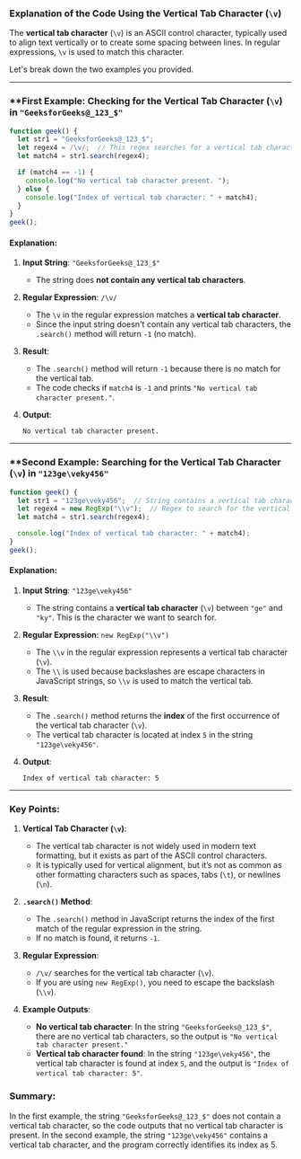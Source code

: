### Explanation of the Code Using the Vertical Tab Character (`\v`)

The **vertical tab character** (`\v`) is an ASCII control character, typically used to align text vertically or to create some spacing between lines. In regular expressions, `\v` is used to match this character.

Let's break down the two examples you provided.

---

### **First Example: Checking for the Vertical Tab Character (`\v`) in `"GeeksforGeeks@_123_$"`

```javascript
function geek() {
  let str1 = "GeeksforGeeks@_123_$";
  let regex4 = /\v/;  // This regex searches for a vertical tab character
  let match4 = str1.search(regex4);

  if (match4 == -1) {
    console.log("No vertical tab character present. ");
  } else {
    console.log("Index of vertical tab character: " + match4);
  }
}
geek();
```

#### Explanation:
1. **Input String**: `"GeeksforGeeks@_123_$"`
   - The string does **not contain any vertical tab characters**.
   
2. **Regular Expression**: `/\v/`
   - The `\v` in the regular expression matches a **vertical tab character**.
   - Since the input string doesn't contain any vertical tab characters, the `.search()` method will return `-1` (no match).

3. **Result**:
   - The `.search()` method will return `-1` because there is no match for the vertical tab.
   - The code checks if `match4` is `-1` and prints `"No vertical tab character present."`.

4. **Output**:
   ```
   No vertical tab character present.
   ```

---

### **Second Example: Searching for the Vertical Tab Character (`\v`) in `"123ge\veky456"`

```javascript
function geek() {
  let str1 = "123ge\veky456";  // String contains a vertical tab character
  let regex4 = new RegExp("\\v");  // Regex to search for the vertical tab character
  let match4 = str1.search(regex4);

  console.log("Index of vertical tab character: " + match4);
}
geek();
```

#### Explanation:
1. **Input String**: `"123ge\veky456"`
   - The string contains a **vertical tab character** (`\v`) between `"ge"` and `"ky"`. This is the character we want to search for.

2. **Regular Expression**: `new RegExp("\\v")`
   - The `\\v` in the regular expression represents a vertical tab character (`\v`).
   - The `\\` is used because backslashes are escape characters in JavaScript strings, so `\\v` is used to match the vertical tab.

3. **Result**:
   - The `.search()` method returns the **index** of the first occurrence of the vertical tab character (`\v`).
   - The vertical tab character is located at index `5` in the string `"123ge\veky456"`.

4. **Output**:
   ```
   Index of vertical tab character: 5
   ```

---

### Key Points:
1. **Vertical Tab Character (`\v`)**:
   - The vertical tab character is not widely used in modern text formatting, but it exists as part of the ASCII control characters.
   - It is typically used for vertical alignment, but it’s not as common as other formatting characters such as spaces, tabs (`\t`), or newlines (`\n`).

2. **`.search()` Method**:
   - The `.search()` method in JavaScript returns the index of the first match of the regular expression in the string.
   - If no match is found, it returns `-1`.

3. **Regular Expression**:
   - `/\v/` searches for the vertical tab character (`\v`).
   - If you are using `new RegExp()`, you need to escape the backslash (`\\v`).

4. **Example Outputs**:
   - **No vertical tab character**: In the string `"GeeksforGeeks@_123_$"`, there are no vertical tab characters, so the output is `"No vertical tab character present."`
   - **Vertical tab character found**: In the string `"123ge\veky456"`, the vertical tab character is found at index `5`, and the output is `"Index of vertical tab character: 5"`.

### Summary:

In the first example, the string `"GeeksforGeeks@_123_$"` does not contain a vertical tab character, so the code outputs that no vertical tab character is present. In the second example, the string `"123ge\veky456"` contains a vertical tab character, and the program correctly identifies its index as 5.